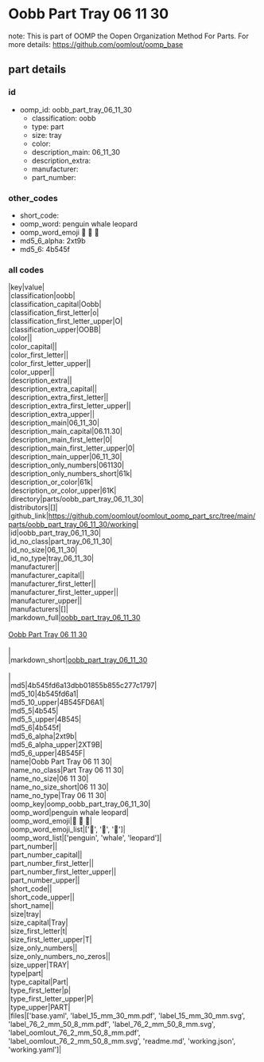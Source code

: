 # Oobb Part Tray 06 11 30  

note: This is part of OOMP the Oopen Organization Method For Parts. For more details: https://github.com/oomlout/oomp_base

##  part details





### id
* oomp_id: oobb_part_tray_06_11_30
  * classification: oobb
  * type: part
  * size: tray
  * color: 
  * description_main: 06_11_30
  * description_extra: 
  * manufacturer: 
  * part_number: 

### other_codes
* short_code: 
* oomp_word: penguin whale leopard
* oomp_word_emoji :penguin: :whale: :leopard:
* md5_6_alpha: 2xt9b
* md5_6: 4b545f

### all codes 
|key|value|  
|classification|oobb|  
|classification_capital|Oobb|  
|classification_first_letter|o|  
|classification_first_letter_upper|O|  
|classification_upper|OOBB|  
|color||  
|color_capital||  
|color_first_letter||  
|color_first_letter_upper||  
|color_upper||  
|description_extra||  
|description_extra_capital||  
|description_extra_first_letter||  
|description_extra_first_letter_upper||  
|description_extra_upper||  
|description_main|06_11_30|  
|description_main_capital|06.11.30|  
|description_main_first_letter|0|  
|description_main_first_letter_upper|0|  
|description_main_upper|06_11_30|  
|description_only_numbers|061130|  
|description_only_numbers_short|61k|  
|description_or_color|61k|  
|description_or_color_upper|61K|  
|directory|parts/oobb_part_tray_06_11_30|  
|distributors|[]|  
|github_link|https://github.com/oomlout/oomlout_oomp_part_src/tree/main/parts/oobb_part_tray_06_11_30/working|  
|id|oobb_part_tray_06_11_30|  
|id_no_class|part_tray_06_11_30|  
|id_no_size|06_11_30|  
|id_no_type|tray_06_11_30|  
|manufacturer||  
|manufacturer_capital||  
|manufacturer_first_letter||  
|manufacturer_first_letter_upper||  
|manufacturer_upper||  
|manufacturers|[]|  
|markdown_full|[oobb_part_tray_06_11_30](https://github.com/oomlout/oomlout_oomp_part_src/tree/main/parts/oobb_part_tray_06_11_30/working)<br>[](https://github.com/oomlout/oomlout_oomp_part_src/tree/main/parts/oobb_part_tray_06_11_30/working)<br>[Oobb Part Tray 06 11 30](https://github.com/oomlout/oomlout_oomp_part_src/tree/main/parts/oobb_part_tray_06_11_30/working)<br><br>|  
|markdown_short|[oobb_part_tray_06_11_30](https://github.com/oomlout/oomlout_oomp_part_src/tree/main/parts/oobb_part_tray_06_11_30/working)<br><br>|  
|md5|4b545fd6a13dbb01855b855c277c1797|  
|md5_10|4b545fd6a1|  
|md5_10_upper|4B545FD6A1|  
|md5_5|4b545|  
|md5_5_upper|4B545|  
|md5_6|4b545f|  
|md5_6_alpha|2xt9b|  
|md5_6_alpha_upper|2XT9B|  
|md5_6_upper|4B545F|  
|name|Oobb Part Tray 06 11 30|  
|name_no_class|Part Tray 06 11 30|  
|name_no_size|06 11 30|  
|name_no_size_short|06 11 30|  
|name_no_type|Tray 06 11 30|  
|oomp_key|oomp_oobb_part_tray_06_11_30|  
|oomp_word|penguin whale leopard|  
|oomp_word_emoji|:penguin: :whale: :leopard:|  
|oomp_word_emoji_list|[':penguin:', ':whale:', ':leopard:']|  
|oomp_word_list|['penguin', 'whale', 'leopard']|  
|part_number||  
|part_number_capital||  
|part_number_first_letter||  
|part_number_first_letter_upper||  
|part_number_upper||  
|short_code||  
|short_code_upper||  
|short_name||  
|size|tray|  
|size_capital|Tray|  
|size_first_letter|t|  
|size_first_letter_upper|T|  
|size_only_numbers||  
|size_only_numbers_no_zeros||  
|size_upper|TRAY|  
|type|part|  
|type_capital|Part|  
|type_first_letter|p|  
|type_first_letter_upper|P|  
|type_upper|PART|  
|files|['base.yaml', 'label_15_mm_30_mm.pdf', 'label_15_mm_30_mm.svg', 'label_76_2_mm_50_8_mm.pdf', 'label_76_2_mm_50_8_mm.svg', 'label_oomlout_76_2_mm_50_8_mm.pdf', 'label_oomlout_76_2_mm_50_8_mm.svg', 'readme.md', 'working.json', 'working.yaml']|  

